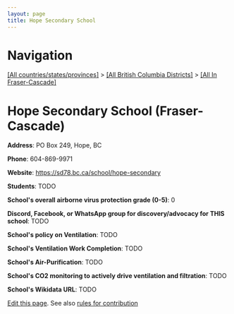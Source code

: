 ```yaml
---
layout: page
title: Hope Secondary School
---
```

# Navigation

[[All countries/states/provinces]](../../..) > [[All British Columbia Districts]](../..) > [[All In Fraser-Cascade]](..)

# Hope Secondary School (Fraser-Cascade)

**Address**: PO Box 249, Hope, BC

**Phone**: 604-869-9971

**Website**: <https://sd78.bc.ca/school/hope-secondary>

**Students**: TODO

**School's overall airborne virus protection grade (0-5)**: 0

**Discord, Facebook, or WhatsApp group for discovery/advocacy for THIS school**: TODO

**School's policy on Ventilation**: TODO

**School's Ventilation Work Completion**: TODO

**School's Air-Purification**: TODO

**School's CO2 monitoring to actively drive ventilation and filtration**: TODO

**School's Wikidata URL**: TODO


[Edit this page](https://github.com/ventilate-schools/BC/edit/main/./Fraser-Cascade/Hope_Secondary_School.md). See also [rules for contribution](../../../contribution-rules/)